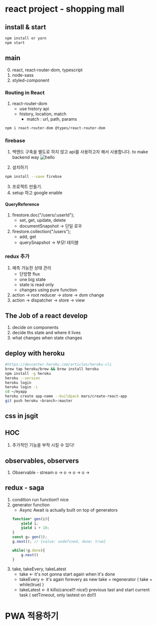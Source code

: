 # react project - shopping mall 

## install & start
```bash
npm install or yarn
npm start
```

## main
0. react, react-router-dom, typescript
1. node-sass
2. styled-component

### Routing in React
1. react-router-dom
    - use history api
    - history, location, match
        - match : url, path, params
```bash
npm i react-router-dom @types/react-router-dom
```

### firebase
1. 백엔드 구축을 별도로 하지 않고 api를 사용하고자 해서 사용합니다.
to make backend way
![hello](https://i.ibb.co/8PGZcB2/2021-03-03-12-47-19.png)

2. 설치하기
```bash
npm install --save firebse
```
3. 프로젝트 만들기.
4. setup 하고 google enable

#### QueryReference
1. firestore.doc("/users/:userId");
    - set, get, update, delete
    - documentSnapshot -> 단일 로우
2. firestore.collection("/users");
    - add, get
    - querySnapshot -> 부모! 테이블

### redux 추가
1. 예측 가능한 상태 관리
    - 단방향 flux
    - one big state
    - state is read only
    - changes using pure function
2. action -> root reducer -> store -> dom change
3. action -> dispatcher -> store -> view
    
## The Job of a react develop
1. decide on components
2. decide ths state and where it lives
3. what changes when state changes

## deploy with heroku
```bash
#https://devcenter.heroku.com/articles/heroku-cli
brew tap heroku/brew && brew install heroku
npm install -g heroku
heroku --version
heroku login
heroku login -i
cd ~/myapp
heroku create app-name --buildpack mars/create-react-app
git push heroku <branch>:master
```

## css in jsgit 
## HOC
1. 추가적인 기능을 부착 시킬 수 있다! 

## observables, observers
1. Observable - stream
o -> o -> o -> o -> 

## redux - saga
1. condition run function!! nice 
2. generator function
    - Async Await is actually built on top of generators
    ```js
    function* gen(i){
        yield i;
        yield i + 10;
    }
    const g= gen(5);
    g.next(); // {value: undefined, done: true}
    
    while(!g.done){
        g.next()
    }

    ```
3. take, takeEvery, takeLatest
    - take <- it's not gonna start again when it's done 
    - takeEvery <- it's again forevery as new take = regenerator ( take + while(true) ) 
    - takeLatest <- it kills(cancel!! nice!) previous tast and start current task ( setTimeout, only lastest on do!!) 


# PWA 적용하기
